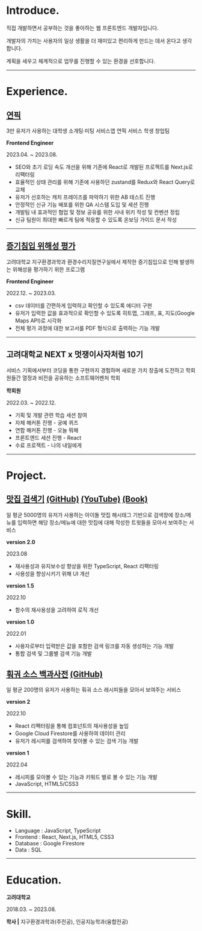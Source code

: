 # Introduce.

직접 개발하면서 공부하는 것을 좋아하는 웹 프론트엔드 개발자입니다. 

개발자의 가치는 사용자의 일상 생활을 더 재미있고 편리하게 만드는 데서 온다고 생각합니다.

계획을 세우고 체계적으로 업무를 진행할 수 있는 환경을 선호합니다. 

---

# Experience.

## [연픽](https://yeonpick.kr/)

3만 유저가 사용하는 대학생 소개팅∙미팅 서비스앱 연픽 서비스 학생 창업팀

**Frontend Engineer**

2023.04. ~ 2023.08.

- SEO와 초기 로딩 속도 개선을 위해 기존에 React로 개발된 프로젝트를 Next.js로 리팩터링
- 효율적인 상태 관리를 위해 기존에 사용하던 zustand를 Redux와 React Query로 교체
- 유저가 선호하는 캐치 프레이즈를 파악하기 위한 AB 테스트 진행
- 안정적인 신규 기능 배포를 위한 QA 시스템 도입 및 세션 진행
- 개발팀 내 효과적인 협업 및 정보 공유를 위한 사내 위키 작성 및 컨벤션 정립
- 신규 팀원이 최대한 빠르게 팀에 적응할 수 있도록 온보딩 가이드 문서 작성
    
    

---

## [증기침입 위해성 평가](https://rapvi-ku.web.app/)

고려대학교 지구환경과학과 환경수리지질연구실에서 제작한 증기침입으로 인해 발생하는 위해성을 평가하기 위한 프로그램

**Frontend Engineer**

2022.12. ~ 2023.03.

- csv 데이터를 간편하게 입력하고 확인할 수 있도록 에디터 구현
- 유저가 입력한 값을 효과적으로 확인할 수 있도록 히트맵, 그래프, 표, 지도(Google Maps API)로 시각화
- 전체 평가 과정에 대한 보고서를 PDF 형식으로 출력하는 기능 개발

---

## 고려대학교 NEXT x 멋쟁이사자처럼 10기

서비스 기획에서부터 코딩을 통한 구현까지 경험하며 새로운 가치 창출에 도전하고 학회원들간 열정과 비전을 공유하는 소프트웨어벤처 학회

**학회원**

2022.03. ~ 2022.12.

- 기획 및 개발 관련 학습 세션 참여
- 자체 해커톤 진행 - 궁예 퀴즈
- 연합 해커톤 진행 - 오늘 뭐해
- 프론트엔드 세션 진행 - React
- 수료 프로젝트 - 나의 내일에게

---

# Project.

## [맛집 검색기](https://twitter-michelin-guide.netlify.app/index.html) [(GitHub)](https://github.com/innerstella/new-twitter-michelin) [(YouTube)](https://youtu.be/pgi8w9qgktg?t=288) [(Book)](https://search.shopping.naver.com/book/catalog/35276597620?cat_id=50005834&frm=PBOKPRO&query=Z%EC%84%B8%EB%8C%80+%ED%8A%B8%EB%A0%8C%EB%93%9C+2023&NaPm=ct%3Dllll5opc%7Cci%3D70c029db04667eaa46d8898b209138066fc03196%7Ctr%3Dboknx%7Csn%3D95694%7Chk%3Da5ca299bed42a27e4d49c04c2fbb7ca5b7f5ae07)

일 평균 5000명의 유저가 사용하는 아이돌 맛집 해시태그 기반으로 검색창에 장소/메뉴를 입력하면 해당 장소/메뉴에 대한 맛집에 대해 작성한 트윗들을 모아서 보여주는 서비스

**version 2.0**

2023.08

- 재사용성과 유지보수성 향상을 위한 TypeScript, React 리팩터링
- 사용성을 향상시키기 위해 UI 개선

**version 1.5**

2022.10

- 함수의 재사용성을 고려하여 로직 개선

**version 1.0**

2022.01

- 사용자로부터 입력받은 값을 포함한 검색 링크를 자동 생성하는 기능 개발
- 통합 검색 및 그룹별 검색 기능 개발

## [훠궈 소스 백과사전](https://hotpot-8c321.web.app/popular) [(GitHub)](https://github.com/innerstella/hotpot_dict)

일 평균 200명의 유저가 사용하는 훠궈 소스 레시피들을 모아서 보여주는 서비스

**version 2**

2022.10

- React 리팩터링을 통해 컴포넌트의 재사용성을 높임
- Google Cloud Firestore를 사용하여 데이터 관리
- 유저가 레시피를 검색하여 찾아볼 수 있는 검색 기능 개발

**version 1**

2022.04

- 레시피를 모아볼 수 있는 기능과 키워드 별로 볼 수 있는 기능 개발
- JavaScript, HTML5/CSS3

---

# Skill.

- Language : JavaScript, TypeScript
- Frontend : React, Next.js, HTML5, CSS3
- Database : Google Firestore
- Data : SQL

---

# Education.

**고려대학교** 

2018.03. ~ 2023.08.

**학사 |** 지구환경과학과(주전공), 인공지능학과(융합전공)
